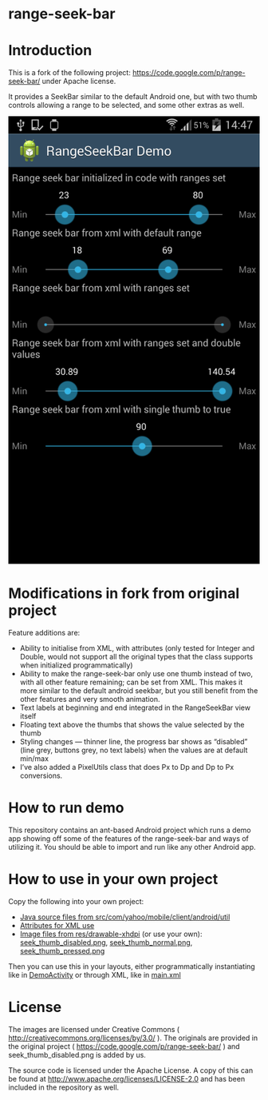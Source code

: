 range-seek-bar
======================

# Introduction

This is a fork of the following project: https://code.google.com/p/range-seek-bar/ under Apache license.

It provides a SeekBar similar to the default Android one, but with two thumb controls allowing a range to be selected, and some other extras as well.

![](demo_screenshot.png)

# Modifications in fork from original project

Feature additions are:

* Ability to initialise from XML, with attributes (only tested for Integer and Double, would not support all the original types that the class supports when initialized programmatically)
* Ability to make the range-seek-bar only use one thumb instead of two, with all other feature remaining; can be set from XML.
  This makes it more similar to the default android seekbar, but you still benefit from the other features and very smooth animation.
* Text labels at beginning and end integrated in the RangeSeekBar view itself
* Floating text above the thumbs that shows the value selected by the thumb
* Styling changes — thinner line, the progress bar shows as “disabled” (line grey, buttons grey, no text labels) when the values are at default min/max
* I’ve also added a PixelUtils class that does Px to Dp and Dp to Px conversions.

# How to run demo

This repository contains an ant-based Android project which runs a demo app showing off some of the features of the range-seek-bar and ways of utilizing it.
You should be able to import and run like any other Android app.

# How to use in your own project

Copy the following into your own project:
* [Java source files from src/com/yahoo/mobile/client/android/util](src/com/yahoo/mobile/client/android/util)
* [Attributes for XML use](res/values/attrs.xml)
* [Image files from res/drawable-xhdpi](res/drawable-xhdpi) (or use your own): [seek_thumb_disabled.png](res/drawable-xhdpi/seek_thumb_disabled.png), [seek_thumb_normal.png](res/drawable-xhdpi/seek_thumb_normal.png), [seek_thumb_pressed.png](res/drawable-xhdpi/seek_thumb_pressed.png)

Then you can use this in your layouts, either programmatically instantiating like in [DemoActivity](src/com/yahoo/mobile/client/android/demo/rangeseekbar/DemoActivity.java) or through XML, like in [main.xml](res/layout/main.xml)


# License

The images are licensed under Creative Commons ( http://creativecommons.org/licenses/by/3.0/ ). The originals are provided in the original project ( https://code.google.com/p/range-seek-bar/ ) and seek_thumb_disabled.png is added by us.

The source code is licensed under the Apache License. A copy of this can be found at http://www.apache.org/licenses/LICENSE-2.0 and has been included in the repository as well.